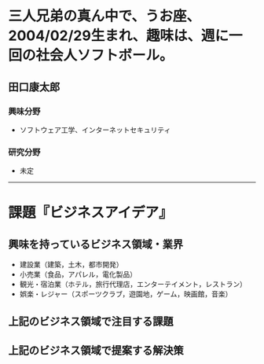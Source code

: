 # 三人兄弟の真ん中で、うお座、2004/02/29生まれ、趣味は、週に一回の社会人ソフトボール。

## 田口康太郎

### 興味分野

- ソフトウェア工学、インターネットセキュリティ

### 研究分野

- 未定

* * *

# 課題『ビジネスアイデア』

## 興味を持っているビジネス領域・業界

- 建設業（建築，土木，都市開発）
- 小売業（食品，アパレル，電化製品）
- 観光・宿泊業（ホテル，旅行代理店，エンターテイメント，レストラン）
- 娯楽・レジャー（スポーツクラブ，遊園地，ゲーム，映画館，音楽）

## 上記のビジネス領域で注目する課題

## 上記のビジネス領域で提案する解決策




